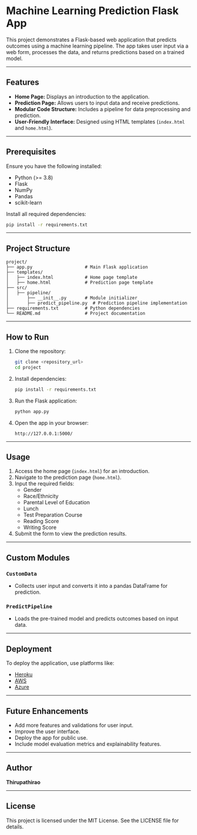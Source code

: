 # Machine Learning Prediction Flask App

This project demonstrates a Flask-based web application that predicts outcomes using a machine learning pipeline. The app takes user input via a web form, processes the data, and returns predictions based on a trained model.

---

## Features
- **Home Page:** Displays an introduction to the application.
- **Prediction Page:** Allows users to input data and receive predictions.
- **Modular Code Structure:** Includes a pipeline for data preprocessing and prediction.
- **User-Friendly Interface:** Designed using HTML templates (`index.html` and `home.html`).

---

## Prerequisites

Ensure you have the following installed:
- Python (>= 3.8)
- Flask
- NumPy
- Pandas
- scikit-learn

Install all required dependencies:
```bash
pip install -r requirements.txt
```

---

## Project Structure
```
project/
├── app.py                    # Main Flask application
├── templates/
│   ├── index.html            # Home page template
│   ├── home.html             # Prediction page template
├── src/
│   ├── pipeline/
│       ├── __init__.py       # Module initializer
│       ├── predict_pipeline.py  # Prediction pipeline implementation
├── requirements.txt          # Python dependencies
└── README.md                 # Project documentation
```

---

## How to Run

1. Clone the repository:
   ```bash
   git clone <repository_url>
   cd project
   ```

2. Install dependencies:
   ```bash
   pip install -r requirements.txt
   ```

3. Run the Flask application:
   ```bash
   python app.py
   ```

4. Open the app in your browser:
   ```
   http://127.0.0.1:5000/
   ```

---

## Usage

1. Access the home page (`index.html`) for an introduction.
2. Navigate to the prediction page (`home.html`).
3. Input the required fields:
   - Gender
   - Race/Ethnicity
   - Parental Level of Education
   - Lunch
   - Test Preparation Course
   - Reading Score
   - Writing Score
4. Submit the form to view the prediction results.

---

## Custom Modules

### `CustomData`
- Collects user input and converts it into a pandas DataFrame for prediction.

### `PredictPipeline`
- Loads the pre-trained model and predicts outcomes based on input data.

---

## Deployment

To deploy the application, use platforms like:
- [Heroku](https://www.heroku.com/)
- [AWS](https://aws.amazon.com/)
- [Azure](https://azure.microsoft.com/)

---

## Future Enhancements
- Add more features and validations for user input.
- Improve the user interface.
- Deploy the app for public use.
- Include model evaluation metrics and explainability features.

---

## Author
**Thirupathirao**

---

## License
This project is licensed under the MIT License. See the LICENSE file for details.

